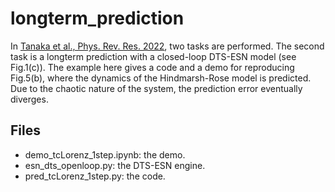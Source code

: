 # longterm_prediction
In [Tanaka et al., Phys. Rev. Res. 2022](https://journals.aps.org/prresearch/abstract/10.1103/PhysRevResearch.4.L032014), two tasks are performed. The second task is a longterm prediction with a closed-loop DTS-ESN model (see Fig.1(c)). The example here gives a code and a demo for reproducing Fig.5(b), where the dynamics of the Hindmarsh-Rose model is predicted. Due to the chaotic nature of the system, the prediction error eventually diverges.

  ## Files
  * demo_tcLorenz_1step.ipynb: the demo.
  * esn_dts_openloop.py: the DTS-ESN engine. 
  * pred_tcLorenz_1step.py: the code.
